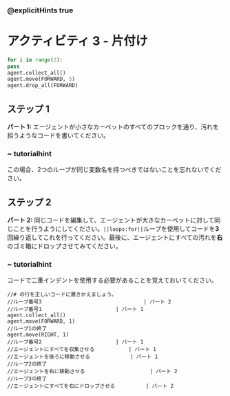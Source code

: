 ### @explicitHints true
# アクティビティ 3 - 片付け

```python
for i in range(2):
pass
agent.collect_all()
agent.move(FORWARD, 5)
agent.drop_all(FORWARD)
```

## ステップ 1
**パート 1:** エージェントが小さなカーペットのすべてのブロックを通り、汚れを拾うようなコードを書いてください。
### ~ tutorialhint 
この場合、2つのループが同じ変数名を持つべきではないことを忘れないでください。

## ステップ 2
**パート 2:** 同じコードを編集して、エージェントが大きなカーペットに対して同じことを行うようにしてください。`||loops:for||`ループを使用してコードを**3**回繰り返してこれを行ってください。最後に、エージェントにすべての汚れを**右**のゴミ箱にドロップさせてみてください。
### ~ tutorialhint 
コードで二重インデントを使用する必要があることを覚えておいてください。

```template
//# の行を正しいコードに置きかえましょう。    
//ループ番号3                                 | パート 2
//ループ番号1                        | パート 1
agent.collect_all()
agent.move(FORWARD, 1)
//ループ1の終了
agent.move(RIGHT, 1)
//ループ番号2                        | パート 1
//エージェントにすべてを収集させる           | パート 1  
//エージェントを後ろに移動させる             | パート 1  
//ループ2の終了
//エージェントを右に移動させる                     | パート 2
//ループ3の終了  
//エージェントにすべてを右にドロップさせる          | パート 2  
```
